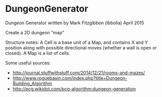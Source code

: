 # DungeonGenerator

Dungeon Generator
written by Mark Fitzgibbon (ibbolia) 
April 2015

Create a 2D dungeon "map"

Structure notes:
A Cell is a base unit of a Map, and contains X and Y position along with possible directional moves (whether a wall is open or closed).
A Map is a list of cells.  

	
Some useful sources:
 * http://journal.stuffwithstuff.com/2014/12/21/rooms-and-mazes/
 * http://www.roguebasin.com/index.php?title=Dungeon-Building_Algorithm
 * http://pcg.wikidot.com/pcg-algorithm:dungeon-generation
 
